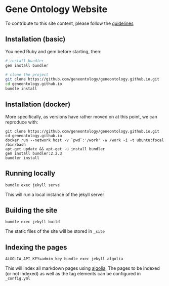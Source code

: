 # Gene Ontology Website

To contribute to this site content, please follow the [guidelines](/HOWTO.md)

## Installation (basic)

You need Ruby and gem before starting, then:

```bash
# install bundler
gem install bundler

# clone the project
git clone https://github.com/geneontology/geneontology.github.io.git
cd geneontology.github.io
bundle install
```

## Installation (docker)

More specifically, as versions have rather moved on at this point, we can reproduce with:

```
git clone https://github.com/geneontology/geneontology.github.io.git
cd geneontology.github.io
docker run --network host -v `pwd`:'/work' -w /work -i -t ubuntu:focal /bin/bash
apt-get update && apt-get -u install bundler
gem install bundler:2.2.3
bundler install
```

## Running locally
```
bundle exec jekyll serve
```
This will run a local instance of the jekyll server

## Building the site
```
bundle exec jekyll build
```
The static files of the site will be stored in `_site`

## Indexing the pages
```
ALGOLIA_API_KEY=admin_key bundle exec jekyll algolia
```
This will index all markdown pages using [algolia](https://www.algolia.com). The pages to be indexed (or not indexed) as well as the tag elements can be configured in `_config.yml`

